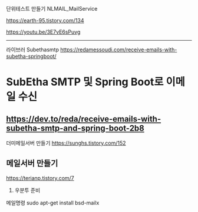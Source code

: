 단위테스트 만들기 
NLMAIL_MailService

https://earth-95.tistory.com/134





https://youtu.be/3E7vE6sPuvg

------------------------------------------------------------------
라이브러
Subethasmtp
https://redamessoudi.com/receive-emails-with-subetha-springboot/
# SubEtha SMTP 및 Spring Boot로 이메일 수신
https://dev.to/reda/receive-emails-with-subetha-smtp-and-spring-boot-2b8
------------------------------------------------------------------



더미메일서버 만들기 
https://sunghs.tistory.com/152




메일서버 만들기 
--------------------------------------------

https://terianp.tistory.com/7

1. 우분투 준비

메일명령
sudo apt-get install bsd-mailx